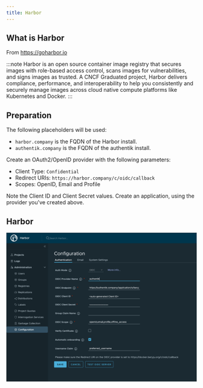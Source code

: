 ```yaml
---
title: Harbor
---
```


## What is Harbor

From https://goharbor.io

:::note
Harbor is an open source container image registry that secures images with role-based access control, scans images for vulnerabilities, and signs images as trusted. A CNCF Graduated project, Harbor delivers compliance, performance, and interoperability to help you consistently and securely manage images across cloud native compute platforms like Kubernetes and Docker.
:::

## Preparation

The following placeholders will be used:

- `harbor.company` is the FQDN of the Harbor install.
- `authentik.company` is the FQDN of the authentik install.

Create an OAuth2/OpenID provider with the following parameters:

- Client Type: `Confidential`
- Redirect URIs: `https://harbor.company/c/oidc/callback`
- Scopes: OpenID, Email and Profile

Note the Client ID and Client Secret values. Create an application, using the provider you've created above.

## Harbor

![](./harbor.png)
